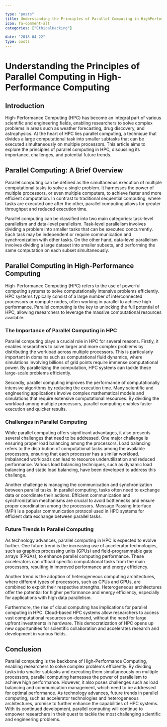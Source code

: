 ```yaml
---

type: "posts"
title: Understanding the Principles of Parallel Computing in HighPerformance Computing
icon: fa-comment-alt
categories: ["EthicalHacking"]

date: "2018-04-22"
type: posts
---
```





# Understanding the Principles of Parallel Computing in High-Performance Computing

## Introduction

High-Performance Computing (HPC) has become an integral part of various scientific and engineering fields, enabling researchers to solve complex problems in areas such as weather forecasting, drug discovery, and astrophysics. At the heart of HPC lies parallel computing, a technique that divides a large computational task into smaller subtasks that can be executed simultaneously on multiple processors. This article aims to explore the principles of parallel computing in HPC, discussing its importance, challenges, and potential future trends.

## Parallel Computing: A Brief Overview

Parallel computing can be defined as the simultaneous execution of multiple computational tasks to solve a single problem. It harnesses the power of multiple processors, or even multiple computers, to achieve faster and more efficient computation. In contrast to traditional sequential computing, where tasks are executed one after the other, parallel computing allows for greater throughput and reduced execution time.

Parallel computing can be classified into two main categories: task-level parallelism and data-level parallelism. Task-level parallelism involves dividing a problem into smaller tasks that can be executed concurrently. Each task may be independent or require communication and synchronization with other tasks. On the other hand, data-level parallelism involves dividing a large dataset into smaller subsets, and performing the same computation on each subset simultaneously.

## Parallel Computing in High-Performance Computing

High-Performance Computing (HPC) refers to the use of powerful computing systems to solve computationally intensive problems efficiently. HPC systems typically consist of a large number of interconnected processors or compute nodes, often working in parallel to achieve high performance. Parallel computing is the key to unlocking the full potential of HPC, allowing researchers to leverage the massive computational resources available.

### The Importance of Parallel Computing in HPC

Parallel computing plays a crucial role in HPC for several reasons. Firstly, it enables researchers to solve larger and more complex problems by distributing the workload across multiple processors. This is particularly important in domains such as computational fluid dynamics, where simulations involving billions of grid points require immense computational power. By parallelizing the computation, HPC systems can tackle these large-scale problems efficiently.

Secondly, parallel computing improves the performance of computationally intensive algorithms by reducing the execution time. Many scientific and engineering applications involve complex mathematical models and simulations that require extensive computational resources. By dividing the workload among multiple processors, parallel computing enables faster execution and quicker results.

### Challenges in Parallel Computing

While parallel computing offers significant advantages, it also presents several challenges that need to be addressed. One major challenge is ensuring proper load balancing among the processors. Load balancing refers to the distribution of computational tasks among the available processors, ensuring that each processor has a similar workload. Imbalanced workloads can lead to resource underutilization and reduced performance. Various load balancing techniques, such as dynamic load balancing and static load balancing, have been developed to address this challenge.

Another challenge is managing the communication and synchronization between parallel tasks. In parallel computing, tasks often need to exchange data or coordinate their actions. Efficient communication and synchronization mechanisms are crucial to avoid bottlenecks and ensure proper coordination among the processors. Message Passing Interface (MPI) is a popular communication protocol used in HPC systems for efficient data exchange between parallel tasks.

### Future Trends in Parallel Computing

As technology advances, parallel computing in HPC is expected to evolve further. One future trend is the increasing use of accelerator technologies, such as graphics processing units (GPUs) and field-programmable gate arrays (FPGAs), to enhance parallel computing performance. These accelerators can offload specific computational tasks from the main processors, resulting in improved performance and energy efficiency.

Another trend is the adoption of heterogeneous computing architectures, where different types of processors, such as CPUs and GPUs, are combined to exploit their respective strengths. Heterogeneous architectures offer the potential for higher performance and energy efficiency, especially for applications with high data parallelism.

Furthermore, the rise of cloud computing has implications for parallel computing in HPC. Cloud-based HPC systems allow researchers to access vast computational resources on-demand, without the need for large upfront investments in hardware. This democratization of HPC opens up new opportunities for scientific collaboration and accelerates research and development in various fields.

## Conclusion

Parallel computing is the backbone of High-Performance Computing, enabling researchers to solve complex problems efficiently. By dividing tasks into smaller subtasks and executing them simultaneously on multiple processors, parallel computing harnesses the power of parallelism to achieve high performance. However, it also poses challenges such as load balancing and communication management, which need to be addressed for optimal performance. As technology advances, future trends in parallel computing, such as accelerator technologies and heterogeneous architectures, promise to further enhance the capabilities of HPC systems. With its continued development, parallel computing will continue to empower researchers in their quest to tackle the most challenging scientific and engineering problems.